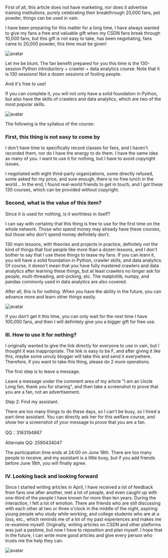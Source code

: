 First of all, this article does not have marketing, nor does it advertise training institutions, purely celebrating their breakthrough 20,000 fans, pet powder, things can be used in vain. 

I have been preparing for this matter for a long time, I have always wanted to give my fans a free and valuable gift when my CSDN fans break through 10,000 fans, but this gift is not easy to take, has been negotiating, fans came to 20,000 powder, this time must be given! 

![avatar]( 20210610121322172.png) 

Let me be blunt. The fan benefit prepared for you this time is the 130-session Python introductory + crawler + data analytics course. Note that it is 130 sessions! Not a dozen sessions of fooling people. 

And it's free to use! 

If you can complete it, you will not only have a solid foundation in Python, but also have the skills of crawlers and data analytics, which are two of the most popular skills. 

![avatar]( 20210610130652737.png) 

 The following is the syllabus of the course:  

###  First, this thing is not easy to come by 

I don't have time to specifically record classes for fans, and I haven't recorded them, nor do I have the energy to do them. I have the same idea as many of you. I want to use it for nothing, but I have to avoid copyright issues. 

I negotiated with eight third-party organizations, some directly refused, some asked for my price, and sure enough, there is no free lunch in the world... In the end, I found real-world friends to get in touch, and I got these 130 courses, which can be provided without copyright. 

###  Second, what is the value of this item? 

Since it is used for nothing, is it worthless in itself? 

I can say with certainty that this thing is free to use for the first time on the whole network. Those who spend money may already have these courses, but those who don't spend money definitely don't. 

130 main lessons, with theories and projects in practice, definitely not the kind of things that fool people like more than a dozen lessons, and I don't bother to say that I use these things to tease my fans. If you can learn it, you will have a solid foundation in Python, crawler skills, and data analytics. Of course, it doesn't mean that you have fully mastered crawlers and data analytics after learning these things, but at least crawlers no longer ask for people, multi-threading, anti-picking, etc. The matplotlib, numpy, and pandas commonly used in data analytics are also covered. 

After all, this is for nothing. When you have the ability in the future, you can advance more and learn other things easily. 

![avatar]( 20210610134016361.jpg) 

 If you don't get it this time, you can only wait for the next time I have 100,000 fans, and then I will definitely give you a bigger gift for free use.  

###  III. How to use it for nothing? 

I originally wanted to give the link directly for everyone to use in vain, but I thought it was inappropriate. The link is easy to be F, and after giving it like this, maybe some unruly blogger will take this and send it everywhere. Therefore, if you want to take this thing, please do 2 more operations. 

The first step is to leave a message. 

Leave a message under the comment area of my article "I am an Uncle Long fan, thank you for sharing", and then take a screenshot to prove that you are a fan, not an advertisement. 

Step 2: Find my assistant. 

There are too many things to do these days, so I can't be busy, so I hired a part-time assistant. You can directly ask her for this welfare course, and show her a screenshot of your message to prove that you are a fan. 

QQ：3163194867 

Alternate QQ: 2590434047 

The participation time ends at 24:00 on June 18th. There are too many people to receive, and my assistant is a little busy, but if you add friends before June 18th, you will finally agree. 

###  IV. Looking back and looking forward 

Since I started writing articles in April, I have received a lot of feedback from fans one after another, met a lot of people, and even caught up with one-third of the people I have known for more than ten years. During the interaction, I felt a lot of emotion. There are friends who are still discussing with each other at two or three o'clock in the middle of the night, aspiring young people who study while working, and college students who are at a loss, etc., which reminds me of a lot of my past experiences and makes me re-examine myself. Originally, writing articles on CSDN and other platforms was just a pastime, but now I have to reposition and plan myself. I hope that in the future, I can write more good articles and give every person who trusts me the help they can. 

![avatar]( 20210610134132324.png) 

